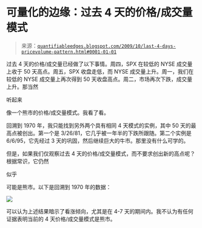 <!--yml

分类：未分类

日期：2024-05-18 13:11:52

-->

# 可量化的边缘：过去 4 天的价格/成交量模式

> 来源：[`quantifiableedges.blogspot.com/2009/10/last-4-days-pricevolume-pattern.html#0001-01-01`](http://quantifiableedges.blogspot.com/2009/10/last-4-days-pricevolume-pattern.html#0001-01-01)

过去 4 天的价格/成交量已经做了以下事情。周四，SPX 在较低的 NYSE 成交量上收于 50 天高点。周五，SPX 收盘走低，而 NYSE 成交量上升。周一，我们在较低的 NYSE 成交量上再次得到 50 天收盘高点。周二，市场再次下跌，成交量上升。那当然

听起来

像一个熊市的价格/成交量模式。我看了看。

回溯到 1970 年，我只能找到另外两个具有相同 4 天模式的实例，其中 50 天的最高点被创出。第一个是 3/26/81，它几乎被一年半的下跌所跟随。第二个实例是 6/6/95，它先经过 3 天的巩固，然后继续巨大的牛市。那里没有什么可学的。

但是，如果我们仅观察过去 4 天的价格/成交量模式，而不要求创出新的高点呢？根据常识，它仍然

似乎

可能是熊市。以下是回溯到 1970 年的数据：

![](https://blogger.googleusercontent.com/img/b/R29vZ2xl/AVvXsEgq-imwWcHS4Jbs6oG_T4hxzd9g380gsuHiNpiHTPaix2oCriICCPnkz_CmN0WWd5nRfyhcZMUs1R_Xmukkd4BWH56NKMFdWcKwOLgNTXkBqevMUcw5bIplGWPEbiP30Z6HHjxlkRqCaqd6/s1600-h/2009-10-21+png1.png)

可以认为上述结果暗示了看涨倾向，尤其是在 4-7 天的期间内。我不认为有任何证据表明当前的 4 天价格/成交量模式是熊市。
